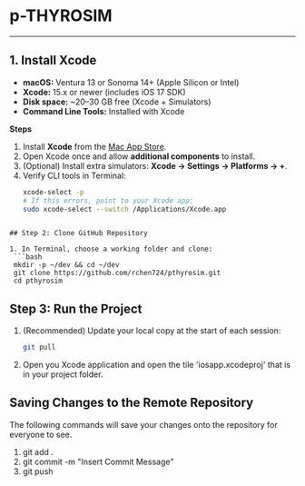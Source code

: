 # p-THYROSIM

---

## **1. Install Xcode**

- **macOS:** Ventura 13 or Sonoma 14+ (Apple Silicon or Intel)
- **Xcode:** 15.x or newer (includes iOS 17 SDK)
- **Disk space:** ~20–30 GB free (Xcode + Simulators)
- **Command Line Tools:** Installed with Xcode

**Steps**
1. Install **Xcode** from the [Mac App Store](https://apps.apple.com/us/app/xcode/id497799835/).
2. Open Xcode once and allow **additional components** to install.
3. (Optional) Install extra simulators: **Xcode → Settings → Platforms → +**.
4. Verify CLI tools in Terminal:
   ```bash
   xcode-select -p
   # If this errors, point to your Xcode app:
   sudo xcode-select --switch /Applications/Xcode.app
  ```

## Step 2: Clone GitHub Repository

1. In Terminal, choose a working folder and clone:
   ```bash
   mkdir -p ~/dev && cd ~/dev
   git clone https://github.com/rchen724/pthyrosim.git
   cd pthyrosim
   ```
     
## Step 3: Run the Project

1. (Recommended) Update your local copy at the start of each session:
   ```bash
   git pull
   
   ```
  
  2. Open you Xcode application and open the tile 'iosapp.xcodeproj' that is in your project folder.

## Saving Changes to the Remote Repository
  The following commands will save your changes onto the repository for everyone to see.
  1. git add .
  2. git commit -m "Insert Commit Message"
  3. git push
